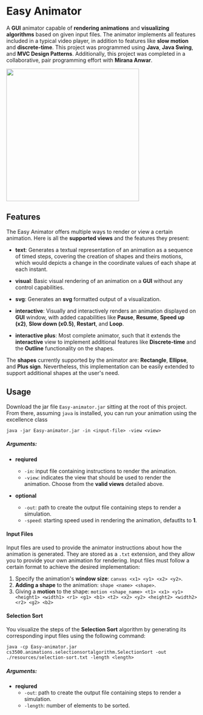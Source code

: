 # Easy Animator

A **GUI** animator capable of **rendering animations** and **visualizing algorithms** based on given input files. The animator implements all features included in a typical video player, in addition to features like **slow motion** and **discrete-time**. This project was programmed using **Java**, **Java Swing**, and **MVC Design Patterns**. Additionally, this project was completed in a collaborative, pair programming effort with **Mirana Anwar**.

<img src="https://media.giphy.com/media/GYB2xir5X6aCB3Iv7g/giphy.gif" height=350>

## Features
The Easy Animator offers multiple ways to render or view a certain animation. Here is all the **supported views** and the features they present:
* **text**: Generates a textual representation of an animation as a sequence of timed steps, covering the creation of shapes and theirs motions, which would depicts a change in the coordinate values of each shape at each instant.

* **visual**: Basic visual rendering of an animation on a **GUI** without any control capabilities.

* **svg**: Generates an **svg** formatted output of a visualization.

* **interactive**: Visually and interactively renders an animation displayed on **GUI** window, with added capabilities like **Pause**, **Resume**, **Speed up (x2)**, **Slow down (x0.5)**, **Restart**, and **Loop**.

* **interactive plus**: Most complete animator, such that it extends the **interactive** view to implement additional features like **Discrete-time** and the **Outline** functionality on the shapes.

The **shapes** currently supported by the animator are: **Rectangle**, **Ellipse**, and **Plus sign**. Nevertheless, this implementation can be easily extended to support additional shapes at the user's need.


## Usage

Download the jar file `Easy-animator.jar` sitting at the root of this project. From there, assuming `java` is installed, you can run your animation using the excellence class

 ```
java -jar Easy-animator.jar -in <input-file> -view <view>
 ```

 ##### Arguments:
 * **reqiured**
    * `-in`: input file containing instructions to render the animation.
    * `-view`: indicates the view that should be used to render the animation. Choose from the **valid views** detailed above.

 * **optional**
    * `-out`: path to create the output file containing steps to render a simulation.
    * `-speed`: starting speed used in rendering the animation, defautlts to **1**.

#### Input Files
Input files are used to provide the animator instructions about how the animation is generated. They are stored as a `.txt` extension, and they allow you to provide your own animation for rendering. Input files must follow a certain format to achieve the desired implementation:

1. Specify the animation's **window size**: `canvas <x1> <y1> <x2> <y2>`.
2. **Adding a shape** to the animation: `shape <name> <shape>`.
3. Giving a **motion** to the shape: `motion <shape_name> <t1> <x1> <y1> <height1> <width1> <r1> <g1> <b1> <t2> <x2> <y2> <height2> <width2> <r2> <g2> <b2>`


#### Selection Sort
You visualize the steps of the **Selection Sort** algorithm by generating its corresponding input files using the following command:

 ```
 java -cp Easy-animator.jar cs3500.animations.selectionsortalgorithm.SelectionSort -out ./resources/selection-sort.txt -length <length>
 ```

 ##### Arguments:

 * **reqiured**
    * `-out`: path to create the output file containing steps to render a simulation.
    * `-length`: number of elements to be sorted.

